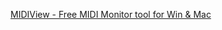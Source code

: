 [MIDIView - Free MIDI Monitor tool for Win & Mac](https://hautetechnique.com/midi/midiview/#download)
